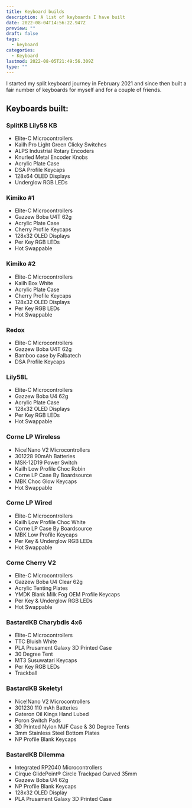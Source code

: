 ```yaml
---
title: Keyboard builds
description: A list of keyboards I have built
date: 2022-08-04T14:56:22.947Z
preview: ""
draft: false
tags:
  - keyboard
categories:
  - Keyboard
lastmod: 2022-08-05T21:49:56.309Z
type: ""
---
```


I started my split keyboard journey in February 2021 and since then built a fair number of keyboards for myself and for a couple of friends.

## Keyboards built:

### SplitKB Lily58 KB
- Elite-C Microcontrollers
- Kailh Pro Light Green Clicky Switches
- ALPS Industrial Rotary Encoders
- Knurled Metal Encoder Knobs
- Acrylic Plate Case
- DSA Profile Keycaps
- 128x64 OLED Displays
- Underglow RGB LEDs

### Kimiko #1
- Elite-C Microcontrollers
- Gazzew Boba U4T 62g
- Acrylic Plate Case
- Cherry Profile Keycaps
- 128x32 OLED Displays
- Per Key RGB LEDs
- Hot Swappable

### Kimiko #2
- Elite-C Microcontrollers
- Kailh Box White
- Acrylic Plate Case
- Cherry Profile Keycaps
- 128x32 OLED Displays
- Per Key RGB LEDs
- Hot Swappable

### Redox
- Elite-C Microcontrollers
- Gazzew Boba U4T 62g
- Bamboo case by Falbatech
- DSA Profile Keycaps

### Lily58L
- Elite-C Microcontrollers
- Gazzew Boba U4 62g
- Acrylic Plate Case
- 128x32 OLED Displays
- Per Key RGB LEDs
- Hot Swappable

### Corne LP Wireless
- Nice!Nano V2 Microcontrollers
- 301228 90mAh Batteries
- MSK-12D19 Power Switch
- Kailh Low Profile Choc Robin
- Corne LP Case By Boardsource
- MBK Choc Glow Keycaps
- Hot Swappable

### Corne LP Wired
- Elite-C Microcontrollers
- Kailh Low Profile Choc White
- Corne LP Case By Boardsource
- MBK Low Profile Keycaps
- Per Key & Underglow RGB LEDs
- Hot Swappable

### Corne Cherry V2
- Elite-C Microcontrollers
- Gazzew Boba U4 Clear 62g
- Acrylic Tenting Plates
- YMDK Blank Milk Fog OEM Profile Keycaps
- Per Key & Underglow RGB LEDs
- Hot Swappable

### BastardKB Charybdis 4x6
- Elite-C Microcontrollers
- TTC Bluish White
- PLA Prusament Galaxy 3D Printed Case
- 30 Degree Tent
- MT3 Susuwatari Keycaps
- Per Key RGB LEDs
- Trackball

### BastardKB Skeletyl
- Nice!Nano V2 Microcontrollers
- 301230 110 mAh Batteries
- Gateron Oil Kings Hand Lubed
- Poron Switch Pads
- 3D Printed Nylon MJF Case & 30 Degree Tents
- 3mm Stainless Steel Bottom Plates
- NP Profile Blank Keycaps

### BastardKB Dilemma
- Integrated RP2040 Microcontrollers
- Cirque GlidePoint® Circle Trackpad Curved 35mm
- Gazzew Boba U4 62g
- NP Profile Blank Keycaps
- 128x32 OLED Display
- PLA Prusament Galaxy 3D Printed Case